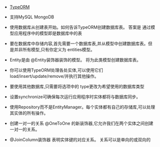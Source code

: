 * [TypeORM](https://typeorm.biunav.com/zh/#%E5%88%9B%E5%BB%BA%E4%B8%80%E4%B8%AA%E6%A8%A1%E5%9E%8B)
* 支持MySQL MongoDB

* 使用数据库从创建表开始。如何告诉TypeORM创建数据库表。 答案是 通过模型应用程序中的模型即是数据库中的表
* 要在数据库中存储内容,首先需要一个数据库表,并从模型中创建数据库表。但是并非所有模型,只有你定义为 entities模型。

* Entity是由 @Entity装饰器装饰的模型。 将为此类模型创建数据库表。
* 你可以使用TypeORM处理各处实体,可以使用它们 load/insert/update/remove/并执行其他操作。


* 要使用其他数据库,只需要将选项中的 type更改为希望使用的数据库类型
* 设置synchronize可确保每次运行应用程序时实体都将与数据库同步。



* 使用Repository而不是EntityManager。每个实体都有自己的存储库,可以处理其实体的所有操作。

* 创建一对一的关系  @OneToOne 的新装饰器,它允许我们在两个实体之间创建一对一的关系。
* @JoinColumn装饰器 表明实体键的对应关系。 关系可以是单向的或双向的